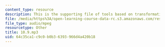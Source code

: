```yaml
---
content_type: resource
description: This is the supporting file of tools based on transformations.
file: /media/https%3A/open-learning-course-data-rc.s3.amazonaws.com/res-21g-003-learning-chinese-a-foundation-course-in-mandarin-spring-2011/64c35ca1c9c0b0b36393966d4a420b18_10.9.mp3
file_type: audio/mpeg
resourcetype: Other
title: 10.9.mp3
uid: 64c35ca1-c9c0-b0b3-6393-966d4a420b18
---
```

